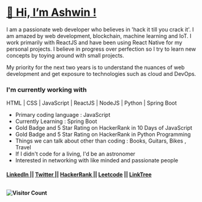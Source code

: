 <h1><a href="https://www.dowhileblog.com"> 👋  Hi, I’m Ashwin ! </a> </h1>

I am a passionate web developer who believes in 'hack it till you crack it'. I am amazed by web development, blockchain, machine learning and IoT. I work primarily with ReactJS and have been using React Native for my personal projects. I believe in progress over perfection so I try to learn new concepts by toying around with small projects.


My priority for the next two years is to understand the nuances of web development and get exposure to technologies such as cloud and DevOps. 

<h3> I'm currently working with </h3>

HTML | CSS | JavaScript | ReactJS | NodeJS | Python | Spring Boot


<ul>
  <li> Primary coding language : JavaScript </li>
  <li> Currently Learning : Spring Boot </li>
  <li> Gold Badge and 5 Star Rating on HackerRank in 10 Days of JavaScript</li>
  <li> Gold Badge and 5 Star Rating on HackerRank in Python Programming</li>
  <li> Things we can talk about other than coding : Books, Guitars, Bikes , Travel </li>
  <li> If I didn't code for a living, I'd be an astronomer </li>
  <li> Interested in networking with like minded and passionate people </li>
 </ul>
 
 
 <h4> 
<!--   Connect with me : <a href="https://www.dowhileblog.com"> Blog </a> ||  -->
  <a href="https://www.linkedin.com/in/ashwinaashu/">LinkedIn </a> || <a href="https://twitter.com/tweetsofashwin"> Twitter </a> || <a href="https://www.hackerrank.com/ashwinaashu13"> HackerRank </a> || <a href="https://leetcode.com/ashwinaashu13/">Leetcode</a> || <a href="https://linktr.ee/ashwinaashu"> LinkTree </a> 
 
    



<!---
AshwinAashu/AshwinAashu is a ✨ special ✨ repository because its `README.md` (this file) appears on your GitHub profile.
You can click the Preview link to take a look at your changes.
--->
<br>
  <br>
  
  
  ![Visitor Count](https://profile-counter.glitch.me/AshwinAashu/count.svg)
